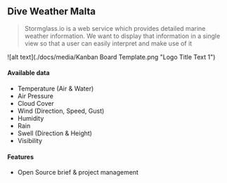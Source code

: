 ## Dive Weather Malta

> Stormglass.io is a web service which provides detailed marine weather information. We want to display that information in a single view so that a user can easily interpret and make use of it

![alt text](./docs/media/Kanban Board Template.png "Logo Title Text 1")


#### Available data

- Temperature (Air & Water)
- Air Pressure
- Cloud Cover
- Wind (Direction, Speed, Gust)
- Humidity
- Rain
- Swell (Direction & Height)
- Visibility

#### Features

- Open Source brief &amp; project management
